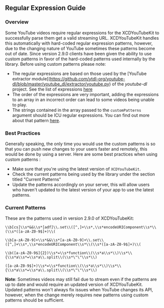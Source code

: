 ## Regular Expression Guide 

### Overview 

Some YouTube videos require regular expressions for the XCDYouTubeKit to successfully parse them get a valid streaming URL. XCDYouTubeKit handles this automatically with hard-coded regular expression patterns, however, due to the changing nature of YouTube sometimes these patterns become out of date. Since version 2.9.0 clients have been given the ability to use custom patterns in favor of the hard-coded patterns used internally by the library. Before using custom patterns please note:

* The regular expressions are based on those used by the [YouTube extractor module[(https://github.com/ytdl-org/youtube-dl/blob/master/youtube_dl/extractor/youtube.py) of the *youtube-dl* project. See the list of expressions [here](https://github.com/ytdl-org/youtube-dl/blob/master/youtube_dl/extractor/youtube.py#L1344)
* The order of the expressions are very important, adding the expressions to an array in an incorrect order can lead to some videos being unable to play. 
* The strings contained in the array passed to the `customPatterns` argument should be ICU regular expressions. You can find out more about that pattern [here](http://userguide.icu-project.org/strings/regexp).
 
### Best Practices  

Generally speaking, the only time you would use the custom patterns is so that you can push new changes to your users faster and remotely, this would be done by using a server. Here are some best practices when using custom patterns :

* Make sure that you're using the latest version of  `XCDYouTubeKit`. 
* Check the current patterns being used by the library under the section titled "Current Patterns"
* Update the patterns accordingly on your server, this will allow users who haven't updated to the latest version of your app to use the latest patterns.

### Current Patterns

These are the patterns used in version 2.9.0 of XCDYouTubeKit:

```
\\b[cs]\\s*&&\\s*[adf]\\.set\\([^,]+\\s*,\\s*encodeURIComponent\\s*\\(\\s*([a-zA-Z0-9$]+)\\(

\\b[a-zA-Z0-9]+\\s*&&\\s*[a-zA-Z0-9]+\\.set\\([^,]+\\s*,\\s*encodeURIComponent\\s*\\(\\s*([a-zA-Z0-9$]+)\\(

\\b([a-zA-Z0-9$]{2})\\s*=\\s*function\\(\\s*a\\s*\\)\\s*\\{\\s*a\\s*=\\s*a\\.split\\(\\s*\"\"\\s*\\)

([a-zA-Z0-9$]+)\\s*=\\s*function\\(\\s*a\\s*\\)\\s*\\{\\s*a\\s*=\\s*a\\.split\\(\\s*\"\"\\s*\\)
```

**Note**: Sometimes videos may still fail due to stream even if the patterns are up to date and would require an updated version of XCDYouTubeKit. Updated patterns won't always fix issues when YouTube changes its API, however, when the change merely requires new patterns using custom patterns should be sufficient.
